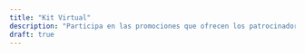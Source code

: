 ```yaml
---
title: "Kit Virtual"
description: "Participa en las promociones que ofrecen los patrocinadores de SG Virtual."
draft: true
---
```

